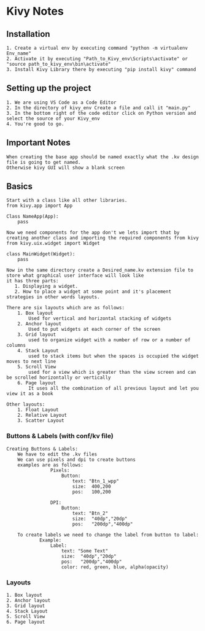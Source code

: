 # Kivy Notes

## Installation

    1. Create a virtual env by executing command "python -m virtualenv Env_name"
    2. Activate it by executing "Path_to_Kivy_env\Scripts\activate" or "source path_to_kivy_env\bin\activate"
    3. Install Kivy Library there by executing "pip install kivy" command

## Setting up the project

    1. We are using VS Code as a Code Editor
    2. In the directory of kivy_env Create a file and call it "main.py"
    3. In the bottom right of the code editor click on Python version and select the source of your Kivy_env
    4. You're good to go.

## Important Notes

    When creating the base app should be named exactly what the .kv design file is going to get named.
    Otherwise kivy GUI will show a blank screen

## Basics

    Start with a class like all other libraries.
    from kivy.app import App

    Class NameApp(App):
        pass

    Now we need components for the app don't we lets import that by creating another class and importing the required components from kivy
    from kivy.uix.widget import Widget

    class MainWidget(Widget):
        pass

    Now in the same directory create a Desired_name.kv extension file to store what graphical user interface will look like
    it has three parts:
       1. Displaying a widget.
       2. How to place a widget at some point and it's placement strategies in other words layouts.

    There are six layouts which are as follows:
        1. Box layout  
            Used for vertical and horizontal stacking of widgets
        2. Anchor layout  
            Used to put widgets at each corner of the screen
        3. Grid layout
            used to organize widget with a number of row or a number of columns
        4. Stack Layout
            used to stack items but when the spaces is occupied the widget moves to next line
        5. Scroll View
            used for a view which is greater than the view screen and can be scrolled horizontally or vertically
        6. Page layout
            It uses all the combination of all previous layout and let you view it as a book

    Other layouts:
        1. Float Layout
        2. Relative Layout
        3. Scatter Layout

### Buttons & Labels (with conf/kv file)

    Creating Buttons & Labels:
        We have to edit the .kv files
        We can use pixels and dpi to create buttons
        examples are as follows:
                    Pixels:
                        Button:
                            text: "Btn_1_wpp"
                            size:  400,200
                            pos:   100,200

                    DPI:
                        Button:
                            text: "Btn_2"
                            size:  "40dp","20dp"
                            pos:   "200dp","400dp"

        To create labels we need to change the label from button to label:
                Example:
                    Label:
                        text: "Some Text"
                        size:  "40dp","20dp"
                        pos:   "200dp","400dp"
                        color: red, green, blue, alpha(opacity)

### Layouts

    1. Box layout
    2. Anchor layout  
    3. Grid layout
    4. Stack Layout
    5. Scroll View
    6. Page layout
